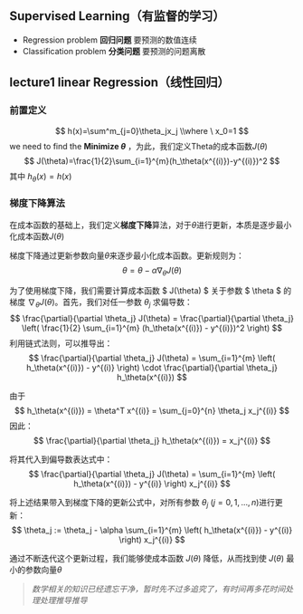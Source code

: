 ## Supervised Learning（有监督的学习）

- Regression problem **回归问题** 要预测的数值连续
- Classification problem **分类问题** 要预测的问题离散

## lecture1 linear Regression（线性回归）

### 前置定义

$$
h(x)=\sum^m_{j=0}\theta_jx_j	 
\\where \ x_0=1
$$
we need to find the **Minimize $\theta$** ，为此，我们定义Theta的成本函数$J(\theta)$
$$
J(\theta)=\frac{1}{2}\sum_{i=1}^{m}(h_\theta(x^{(i)})-y^{(i)})^2
$$
其中 $h_{\theta}(x)=h(x)$

### 梯度下降算法

在成本函数的基础上，我们定义**梯度下降**算法，对于$\theta$进行更新，本质是逐步最小化成本函数$J(\theta)$

梯度下降通过更新参数向量$\theta$来逐步最小化成本函数。更新规则为：
$$
\theta=\theta-\alpha\nabla_{\theta}J(\theta)
$$


为了使用梯度下降，我们需要计算成本函数 $ J(\theta) $ 关于参数 $ \theta $ 的梯度 $\nabla_\theta J(\theta)$。首先，我们对任一参数 $\theta_j$ 求偏导数：
$$
 \frac{\partial}{\partial \theta_j} J(\theta) = \frac{\partial}{\partial \theta_j} \left( \frac{1}{2} \sum_{i=1}^{m} (h_\theta(x^{(i)}) - y^{(i)})^2 \right) 
$$
利用链式法则，可以推导出：
$$
\frac{\partial}{\partial \theta_j} J(\theta) = \sum_{i=1}^{m} \left( h_\theta(x^{(i)}) - y^{(i)} \right) \cdot \frac{\partial}{\partial \theta_j} h_\theta(x^{(i)}) 
$$

由于 
$$
h_\theta(x^{(i)}) = \theta^T x^{(i)} = \sum_{j=0}^{n} \theta_j x_j^{(i)} 
$$
因此：
$$
\frac{\partial}{\partial \theta_j} h_\theta(x^{(i)}) = x_j^{(i)} 
$$

将其代入到偏导数表达式中：
$$
\frac{\partial}{\partial \theta_j} J(\theta) = \sum_{i=1}^{m} \left( h_\theta(x^{(i)}) - y^{(i)} \right) x_j^{(i)}
$$

将上述结果带入到梯度下降的更新公式中，对所有参数 $\theta_j$ $(j = 0, 1, \ldots, n)$进行更新：
$$
\theta_j := \theta_j - \alpha \sum_{i=1}^{m} \left( h_\theta(x^{(i)}) - y^{(i)} \right) x_j^{(i)} 
$$

通过不断迭代这个更新过程，我们能够使成本函数 $J(\theta)$ 降低，从而找到使 $J(\theta)$ 最小的参数向量$\theta$




>*数学相关的知识已经遗忘干净，暂时先不过多追究了，有时间再多花时间处理处理推导推导*
